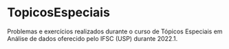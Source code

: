 # TopicosEspeciais
Problemas e exercícios realizados durante o curso de Tópicos Especiais em Análise de dados oferecido pelo IFSC (USP) durante 2022.1.
